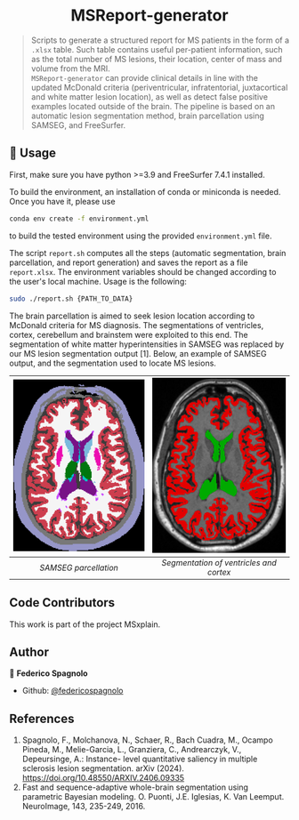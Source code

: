 <h1 align="center">MSReport-generator </h1>

> Scripts to generate a structured report for MS patients in the form of a `.xlsx` table. Such table contains useful per-patient information, such as the total number of MS lesions, their location, center of mass and volume from the MRI.
> <br /> `MSReport-generator` can provide clinical details in line with the updated McDonald criteria (periventricular, infratentorial, juxtacortical and white matter lesion location), as well as detect false positive examples located outside of the brain.
> The pipeline is based on an automatic lesion segmentation method, brain parcellation using SAMSEG, and FreeSurfer.

## 🚀 Usage

First, make sure you have python >=3.9 and FreeSurfer 7.4.1 installed.

To build the environment, an installation of conda or miniconda is needed. Once you have it, please use
```sh
conda env create -f environment.yml
```
to build the tested environment using the provided `environment.yml` file. 

The script `report.sh` computes all the steps (automatic segmentation, brain parcellation, and report generation) and saves the report as a file `report.xlsx`.
The environment variables should be changed according to the user's local machine.
Usage is the following:
```sh
sudo ./report.sh {PATH_TO_DATA}
```
The brain parcellation is aimed to seek lesion location according to McDonald criteria for MS diagnosis.
The segmentations of ventricles, cortex, cerebellum and brainstem were exploited to this end.
The segmentation of white matter hyperintensities in SAMSEG was replaced by our MS lesion segmentation output [1]. 
Below, an example of SAMSEG output, and the segmentation used to locate MS lesions.

| <img src="samseg.png" width="300"> | <img src="T1w_ventr_cort.png" width="300"> |
|:--:|:--:|
| *SAMSEG parcellation* | *Segmentation of ventricles and cortex* |

## Code Contributors

This work is part of the project MSxplain.

## Author

👤 **Federico Spagnolo**

- Github: [@federicospagnolo](https://github.com/federicospagnolo)

## References
1. Spagnolo, F., Molchanova, N., Schaer, R., Bach Cuadra, M., Ocampo Pineda,
M., Melie-Garcia, L., Granziera, C., Andrearczyk, V., Depeursinge, A.: Instance-
level quantitative saliency in multiple sclerosis lesion segmentation. arXiv (2024).
https://doi.org/10.48550/ARXIV.2406.09335
2. Fast and sequence-adaptive whole-brain segmentation using parametric Bayesian modeling. O. Puonti, J.E. Iglesias, K. Van Leemput. NeuroImage, 143, 235-249, 2016.
